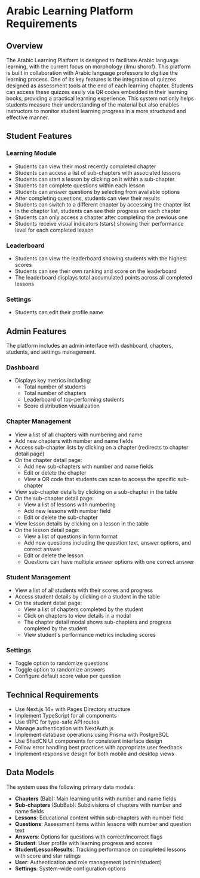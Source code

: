 # Arabic Learning Platform Requirements

## Overview

The Arabic Learning Platform is designed to facilitate Arabic language learning, with the current focus on morphology (ilmu shorof). This platform is built in collaboration with Arabic language professors to digitize the learning process. One of its key features is the integration of quizzes designed as assessment tools at the end of each learning chapter. Students can access these quizzes easily via QR codes embedded in their learning books, providing a practical learning experience. This system not only helps students measure their understanding of the material but also enables instructors to monitor student learning progress in a more structured and effective manner.

## Student Features

### Learning Module

- Students can view their most recently completed chapter
- Students can access a list of sub-chapters with associated lessons
- Students can start a lesson by clicking on it within a sub-chapter
- Students can complete questions within each lesson
- Students can answer questions by selecting from available options
- After completing questions, students can view their results
- Students can switch to a different chapter by accessing the chapter list
- In the chapter list, students can see their progress on each chapter
- Students can only access a chapter after completing the previous one
- Students receive visual indicators (stars) showing their performance level for each completed lesson

### Leaderboard

- Students can view the leaderboard showing students with the highest scores
- Students can see their own ranking and score on the leaderboard
- The leaderboard displays total accumulated points across all completed lessons

### Settings

- Students can edit their profile name

## Admin Features

The platform includes an admin interface with dashboard, chapters, students, and settings management.

### Dashboard

- Displays key metrics including:
  - Total number of students
  - Total number of chapters
  - Leaderboard of top-performing students
  - Score distribution visualization

### Chapter Management

- View a list of all chapters with numbering and name
- Add new chapters with number and name fields
- Access sub-chapter lists by clicking on a chapter (redirects to chapter detail page)
- On the chapter detail page:
  - Add new sub-chapters with number and name fields
  - Edit or delete the chapter
  - View a QR code that students can scan to access the specific sub-chapter
- View sub-chapter details by clicking on a sub-chapter in the table
- On the sub-chapter detail page:
  - View a list of lessons with numbering
  - Add new lessons with number field
  - Edit or delete the sub-chapter
- View lesson details by clicking on a lesson in the table
- On the lesson detail page:
  - View a list of questions in form format
  - Add new questions including the question text, answer options, and correct answer
  - Edit or delete the lesson
  - Questions can have multiple answer options with one correct answer

### Student Management

- View a list of all students with their scores and progress
- Access student details by clicking on a student in the table
- On the student detail page:
  - View a list of chapters completed by the student
  - Click on chapters to view details in a modal
  - The chapter detail modal shows sub-chapters and progress completed by the student
  - View student's performance metrics including scores

### Settings

- Toggle option to randomize questions
- Toggle option to randomize answers
- Configure default score value per question

## Technical Requirements

- Use Next.js 14+ with Pages Directory structure
- Implement TypeScript for all components
- Use tRPC for type-safe API routes
- Manage authentication with NextAuth.js
- Implement database operations using Prisma with PostgreSQL
- Use ShadCN UI components for consistent interface design
- Follow error handling best practices with appropriate user feedback
- Implement responsive design for both mobile and desktop views

## Data Models

The system uses the following primary data models:
- **Chapters** (Bab): Main learning units with number and name fields
- **Sub-chapters** (SubBab): Subdivisions of chapters with number and name fields
- **Lessons**: Educational content within sub-chapters with number field
- **Questions**: Assessment items within lessons with number and question text
- **Answers**: Options for questions with correct/incorrect flags
- **Student**: User profile with learning progress and scores
- **StudentLessonResults**: Tracking performance on completed lessons with score and star ratings
- **User**: Authentication and role management (admin/student)
- **Settings**: System-wide configuration options